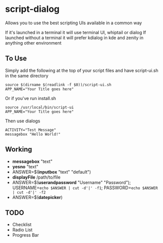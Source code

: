 script-dialog
=============

Allows you to use the best scripting UIs available in a common way

If it's launched in a terminal it will use terminal UI, whiptail or dialog
If launched without a terminal it will prefer kdialog in kde and zenity in anything other environment

To Use
-------
Simply add the following at the top of your script files and have script-ui.sh in the same directory

    source $(dirname $(readlink -f $0))/script-ui.sh
    APP_NAME="Your Title goes here"
    
Or if you've run install.sh

    source /usr/local/bin/script-ui
    APP_NAME="Your Title goes here"

Then use dialogs

    ACTIVITY="Test Message"
    messagebox "Hello World!"

Working
------
  * **messagebox** "text"
  * **yesno** "text"
  * ANSWER=$(**inputbox** "text" "default")
  * **displayFile** /path/to/file
  * ANSWER=$(**userandpassword** "Username" "Password"); USERNAME=`echo $ANSWER | cut -d'|' -f1`; PASSWORD=`echo $ANSWER | cut -d'|' -f2`
  * ANSWER=$(**datepicker**)


TODO
------
  * Checklist
  * Radio List
  * Progress Bar
